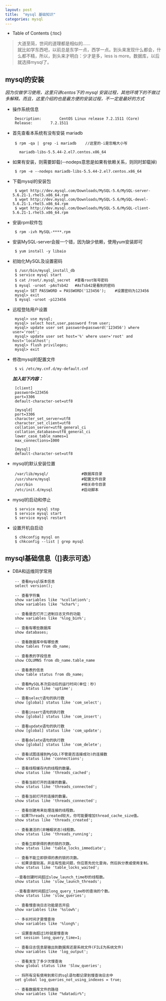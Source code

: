 ```yaml
---
layout: post
title:  "mysql 基础知识"
categories: mysql
---
```


* Table of Contents
{:toc}

> 大道至简，世间的道理都是相似的......     
  就比如学东西吧，以前总是东学一点，西学一点。到头来发现什么都会，什么都不精，所以，到头来才明白：少才是多，less is more。数据库，以后就选择mysql了。

## mysql的安装

*因为仅做学习使用，这里只讲centos下的 mysql 安装过程，其他环境下的不做过多解释。而且，这里介绍的也是最方便的安装过程，不一定是最好的方式*

 * 操作系统信息

		Description:		CentOS Linux release 7.2.1511 (Core) 
		Release:		7.2.1511

 * 首先查看本系统有没有安装 mariadb
 		
	  	$ rpm -qa |　grep -i mariadb    //这里的-i是忽略大小写

		  mariadb-libs-5.5.44-2.el7.centos.x86_64

 * 如果有安装，则需要卸载(--nodeps意思是如果有依赖关系，则同时卸载掉)
 
		$ rpm -e --nodeps mariadb-libs-5.5.44-2.el7.centos.x86_64 
		  
 
 * 下载mysql的安装包
 
		$ wget http://dev.mysql.com/Downloads/MySQL-5.6/MySQL-server-5.6.21-1.rhel5.x86_64.rpm
		$ wget http://dev.mysql.com/Downloads/MySQL-5.6/MySQL-devel-5.6.21-1.rhel5.x86_64.rpm
		$ wget http://dev.mysql.com/Downloads/MySQL-5.6/MySQL-client-5.6.21-1.rhel5.x86_64.rpm
 
 * 安装rpm软件包
 
		$ rpm -ivh MySQL-****.rpm 	

 * 安装MySQL-server会报一个错，因为缺少依赖，使用yum安装即可
 
		$ yum install -y libaio

 * 初始化MySQL及设置密码
 
		$ /usr/bin/mysql_install_db
		$ service mysql start
		$ cat /root/.mysql_secret  #查看root账号密码
		$ mysql -uroot -pAsTsb42   #AsTsb42是看到的密码
		mysql> SET PASSWORD = PASSWORD('123456');    #设置密码为123456
		mysql> exit
		$ mysql -uroot -p123456

 * 远程登陆用户设置
 
		mysql> use mysql;
		mysql> select host,user,password from user;
		mysql> update user set password=password('123456') where user='root';
		mysql> update user set host='%' where user='root' and host='localhost';
		mysql> flush privileges;
		mysql> exit

 * 修改mysql的配置文件
 		
		$ vi /etc/my.cnf.d/my-default.cnf
	
	***加入如下内容：***

		[client]
		password=123456
		port=3306
		default-character-set=utf8
		
		[mysqld]
		port=3306
		character_set_server=utf8
		character_set_client=utf8
		collation_server=utf8_general_ci
		collation_database=utf8_general_ci
		lower_case_table_names=1
		max_connections=1000
		
		[mysql]
		default-character-set=utf8

 * mysql的默认安装位置

		/var/lib/mysql/               #数据库目录
		/usr/share/mysql              #配置文件目录
		/usr/bin                      #相关命令目录
		/etc/init.d/mysql             #启动脚本

 * mysql的启动和停止

		$ service mysql stop
		$ service mysql start
		$ service mysql restart

 * 设置开机自启动
 
		$ chkconfig mysql on
		$ chkconfig --list | grep mysql


## mysql基础信息（[]表示可选）

 * DBA和运维同学常用

		-- 查看mysql版本信息
		select version(); 
			
		-- 查看字符集
		show variables like '%collation%';
		show variables like '%char%';	
		
		-- 查看是否打开二进制日志文件的功能	
		show variables like '%log_bin%';

		-- 查看有哪些数据库	
		show databases;	

		-- 查看数据库中有哪些表			
		show tables from db_name;		

		-- 查看表的字段信息
		show COLUMNS from db_name.table_name

		-- 查看表的信息	
		show table status from db_name;		
		
		-- 查看MySQL本次启动后的运行时间(单位：秒)
		show status like 'uptime';
		
		-- 查看select语句的执行数
		show [global] status like 'com_select';
		
		-- 查看insert语句的执行数
		show [global] status like 'com_insert';
		
		-- 查看update语句的执行数
		show [global] status like 'com_update';
		
		-- 查看delete语句的执行数
		show [global] status like 'com_delete';
		
		-- 查看试图连接到MySQL(不管是否连接成功)的连接数
		show status like 'connections';
		
		-- 查看线程缓存内的线程的数量。
		show status like 'threads_cached';
		
		-- 查看当前打开的连接的数量。
		show status like 'threads_connected';
		
		-- 查看当前打开的连接的数量。
		show status like 'threads_connected';
		
		-- 查看创建用来处理连接的线程数。
		-- 如果Threads_created较大，你可能要增加thread_cache_size值。
		show status like 'threads_created';
		
		-- 查看激活的(非睡眠状态)线程数。
		show status like 'threads_running';
		
		-- 查看立即获得的表的锁的次数。
		show status like 'table_locks_immediate';
		
		-- 查看不能立即获得的表的锁的次数。
		-- 如果该值较高，并且有性能问题，你应首先优化查询，然后拆分表或使用复制。
		show status like 'table_locks_waited';
		
		--查看创建时间超过slow_launch_time秒的线程数。
		show status like 'slow_launch_threads';
		
		--查看查询时间超过long_query_time秒的查询的个数。
		show status like 'slow_queries';
		
		-- 查看慢查询日志功能是否开启
		show variables like '%slow%';

		-- 多长时间才是慢查询
		show variables like '%long%';

		-- 设置查询超过1秒就是慢查询
		set session long_query_time=1;

		-- 查看日志信息是输出到数据库还是系统文件(FILE为系统文件)
		show variables like 'log_output';

		-- 查看发生了多少次慢查询
		show global status like 'Slow_queries';

		-- 将所有没有使用到索引的sql语句都记录到慢查询日志中
		set global log_queries_not_using_indexes = true;

		-- 查看数据库文件的路径
		show variables like "%datadir%";